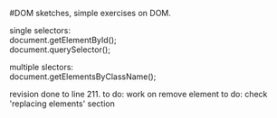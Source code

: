 #DOM sketches, simple exercises on DOM.

single selectors:  
document.getElementById();   
document.querySelector();  

multiple slectors:  
document.getElementsByClassName();   

revision done to line 211.
to do: work on remove element 
to do: check 'replacing elements' section